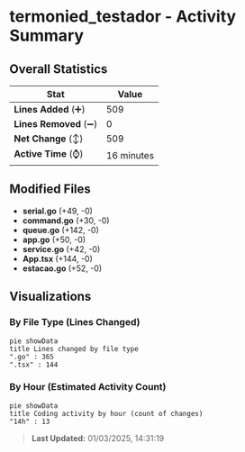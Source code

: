 # termonied_testador - Activity Summary 

## Overall Statistics

| Stat                   | Value                                                             |
| ---------------------- | ----------------------------------------------------------------- |
| **Lines Added** (➕)   | 509                                          |
| **Lines Removed** (➖) | 0                                        |
| **Net Change** (↕)    | 509                |
| **Active Time** (⌚)   | 16 minutes |


## Modified Files
- **serial.go** (+49, -0)
- **command.go** (+30, -0)
- **queue.go** (+142, -0)
- **app.go** (+50, -0)
- **service.go** (+42, -0)
- **App.tsx** (+144, -0)
- **estacao.go** (+52, -0)

## Visualizations

### By File Type (Lines Changed)

```mermaid
pie showData
title Lines changed by file type
".go" : 365
".tsx" : 144
```

### By Hour (Estimated Activity Count)

```mermaid
pie showData
title Coding activity by hour (count of changes)
"14h" : 13
```


> **Last Updated:** 01/03/2025, 14:31:19